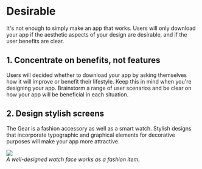 # Desirable

It's not enough to simply make an app that works. Users will only download your app if the aesthetic aspects of your design are desirable, and if the user benefits are clear.

## 1. Concentrate on benefits, not features


Users will decided whether to download your app by asking themselves how it will improve or benefit their lifestyle. Keep this in mind when you're designing your app. Brainstorm a range of user scenarios and be clear on how your app will be beneficial in each situation.

## 2. Design stylish screens


The Gear is a fashion accessory as well as a smart watch. Stylish designs that incorporate typographic and graphical elements for decorative purposes will make your app more attractive.



![](media/design_principle_1.4.2-850x174.png)  
*A well-designed watch face works as a fashion item.*
